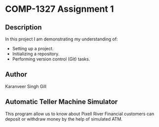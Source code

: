 # COMP-1327 Assignment 1

## Description

In this project I am demonstrating my understanding of:

- Setting up a project.
- Initializing a repository.
- Performing version control (Git) tasks.

## Author

Karanveer Singh Gill

## Automatic Teller Machine Simulator

This program allow us to know about Pixell River Financial customers can deposit or withdraw money by the help of simulated ATM.